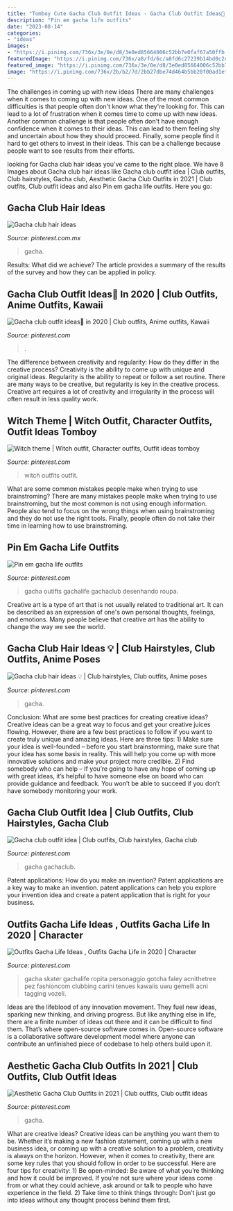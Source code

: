 ```yaml
---
title: "Tomboy Cute Gacha Club Outfit Ideas - Gacha Club Outfit Ideas💫 In 2020"
description: "Pin em gacha life outfits"
date: "2023-08-14"
categories:
- "ideas"
images:
- "https://i.pinimg.com/736x/3e/0e/d8/3e0ed85664006c52bb7e0faf67a50ffb.jpg"
featuredImage: "https://i.pinimg.com/736x/a8/fd/6c/a8fd6c27239b14bd0c2deb8350c9f940.jpg"
featured_image: "https://i.pinimg.com/736x/3e/0e/d8/3e0ed85664006c52bb7e0faf67a50ffb.jpg"
image: "https://i.pinimg.com/736x/2b/b2/7d/2bb27dbe74d464b5bb20f00ad1ef69e0.jpg"
---
```



The challenges in coming up with new ideas
There are many challenges when it comes to coming up with new ideas. One of the most common difficulties is that people often don't know what they're looking for. This can lead to a lot of frustration when it comes time to come up with new ideas. Another common challenge is that people often don't have enough confidence when it comes to their ideas. This can lead to them feeling shy and uncertain about how they should proceed. Finally, some people find it hard to get others to invest in their ideas. This can be a challenge because people want to see results from their efforts.

	

		
looking for Gacha club hair ideas you've came to the right place. We have 8 Images about Gacha club hair ideas like Gacha club outfit idea | Club outfits, Club hairstyles, Gacha club, Aesthetic Gacha Club Outfits in 2021 | Club outfits, Club outfit ideas and also Pin em gacha life outfits. Here you go:
		
    
## Gacha Club Hair Ideas

<img loading=lazy src="https://i.pinimg.com/736x/32/05/78/3205784a4f4d2df69ad0d0dd53794edd.jpg" onerror="this.onerror=null;this.src='https://tse4.mm.bing.net/th?id=OIP.oVrkd9bV7Zki69iN4A92JwHaDe&amp;pid=15.1';" alt="Gacha club hair ideas">

_Source: pinterest.com.mx_

>gacha. 

	

Results: What did we achieve?
The article provides a summary of the results of the survey and how they can be applied in policy.

    
## Gacha Club Outfit Ideas💫 In 2020 | Club Outfits, Anime Outfits, Kawaii

<img loading=lazy src="https://i.pinimg.com/736x/a8/fd/6c/a8fd6c27239b14bd0c2deb8350c9f940.jpg" onerror="this.onerror=null;this.src='https://tse1.mm.bing.net/th?id=OIP.Qj49wylS_qT4f8hJwSTu2gHaIo&amp;pid=15.1';" alt="Gacha club outfit ideas💫 in 2020 | Club outfits, Anime outfits, Kawaii">

_Source: pinterest.com_

>. 

	

The difference between creativity and regularity: How do they differ in the creative process?
Creativity is the ability to come up with unique and original ideas. Regularity is the ability to repeat or follow a set routine. There are many ways to be creative, but regularity is key in the creative process. Creative art requires a lot of creativity and irregularity in the process will often result in less quality work.

    
## Witch Theme | Witch Outfit, Character Outfits, Outfit Ideas Tomboy

<img loading=lazy src="https://i.pinimg.com/736x/bb/7d/74/bb7d74438a823dc89e4a50190c6a589d.jpg" onerror="this.onerror=null;this.src='https://tse3.mm.bing.net/th?id=OIP.wRuKlGV6rkhoGQ_oFAwJMwHaNK&amp;pid=15.1';" alt="Witch theme | Witch outfit, Character outfits, Outfit ideas tomboy">

_Source: pinterest.com_

>witch outfits outfit. 

	

What are some common mistakes people make when trying to use brainstroming?
There are many mistakes people make when trying to use brainstroming, but the most common is not using enough information. People also tend to focus on the wrong things when using brainstroming and they do not use the right tools. Finally, people often do not take their time in learning how to use brainstroming.

    
## Pin Em Gacha Life Outfits

<img loading=lazy src="https://i.pinimg.com/736x/91/78/e0/9178e0b0295aa9a05dec03936327ec04.jpg" onerror="this.onerror=null;this.src='https://tse1.mm.bing.net/th?id=OIP.jlbjGfWp7TTKCm19VoqlVQHaHa&amp;pid=15.1';" alt="Pin em gacha life outfits">

_Source: pinterest.com_

>gacha outifts gachalife gachaclub desenhando roupa. 

	

Creative art is a type of art that is not usually related to traditional art. It can be described as an expression of one's own personal thoughts, feelings, and emotions. Many people believe that creative art has the ability to change the way we see the world.

    
## Gacha Club Hair Ideas 💡 | Club Hairstyles, Club Outfits, Anime Poses

<img loading=lazy src="https://i.pinimg.com/736x/f1/67/20/f167208d85b78be551751aba45b617f2.jpg" onerror="this.onerror=null;this.src='https://tse4.mm.bing.net/th?id=OIP.A6-yyc8SkiauRf3ZrP8XKAHaDu&amp;pid=15.1';" alt="Gacha club hair ideas 💡 | Club hairstyles, Club outfits, Anime poses">

_Source: pinterest.com_

>gacha. 

	

Conclusion: What are some best practices for creating creative ideas?
Creative ideas can be a great way to focus and get your creative juices flowing. However, there are a few best practices to follow if you want to create truly unique and amazing ideas. Here are three tips: 1) Make sure your idea is well-founded – before you start brainstorming, make sure that your idea has some basis in reality. This will help you come up with more innovative solutions and make your project more credible. 2) Find somebody who can help – If you’re going to have any hope of coming up with great ideas, it’s helpful to have someone else on board who can provide guidance and feedback. You won’t be able to succeed if you don’t have somebody monitoring your work.

    
## Gacha Club Outfit Idea | Club Outfits, Club Hairstyles, Gacha Club

<img loading=lazy src="https://i.pinimg.com/736x/3e/0e/d8/3e0ed85664006c52bb7e0faf67a50ffb.jpg" onerror="this.onerror=null;this.src='https://tse1.mm.bing.net/th?id=OIP.cuID_0uJfzll-YD7qQhPhgHaHY&amp;pid=15.1';" alt="Gacha club outfit idea | Club outfits, Club hairstyles, Gacha club">

_Source: pinterest.com_

>gacha gachaclub. 

	

Patent applications: How do you make an invention?
Patent applications are a key way to make an invention. patent applications can help you explore your invention idea and create a patent application that is right for your business.

    
## Outfits Gacha Life Ideas , Outfits Gacha Life In 2020 | Character

<img loading=lazy src="https://i.pinimg.com/736x/2b/b2/7d/2bb27dbe74d464b5bb20f00ad1ef69e0.jpg" onerror="this.onerror=null;this.src='https://tse1.mm.bing.net/th?id=OIP.mZjCoFS5Qn1NAA3jKQO6OgHaHU&amp;pid=15.1';" alt="Outfits Gacha Life Ideas , Outfits Gacha Life in 2020 | Character">

_Source: pinterest.com_

>gacha skater gachalife ropita personaggio gotcha faley acnithetree pez fashioncom clubbing carini tenues kawaiis uwu gemelli acni tagging vozeli. 

	

Ideas are the lifeblood of any innovation movement. They fuel new ideas, sparking new thinking, and driving progress. But like anything else in life, there are a finite number of ideas out there and it can be difficult to find them. That’s where open-source software comes in. Open-source software is a collaborative software development model where anyone can contribute an unfinished piece of codebase to help others build upon it.

    
## Aesthetic Gacha Club Outfits In 2021 | Club Outfits, Club Outfit Ideas

<img loading=lazy src="https://i.pinimg.com/736x/fe/b5/ed/feb5ed5b391200f099b9641db3de63e2.jpg" onerror="this.onerror=null;this.src='https://tse1.mm.bing.net/th?id=OIP.q4xRHg8yOwP97GnVVuyKOwHaHa&amp;pid=15.1';" alt="Aesthetic Gacha Club Outfits in 2021 | Club outfits, Club outfit ideas">

_Source: pinterest.com_

>gacha. 

	

What are creative ideas?
Creative ideas can be anything you want them to be. Whether it’s making a new fashion statement, coming up with a new business idea, or coming up with a creative solution to a problem, creativity is always on the horizon. However, when it comes to creativity, there are some key rules that you should follow in order to be successful. Here are four tips for creativity: 1) Be open-minded: Be aware of what you’re thinking and how it could be improved. If you’re not sure where your ideas come from or what they could achieve, ask around or talk to people who have experience in the field. 2) Take time to think things through: Don’t just go into ideas without any thought process behind them first.

